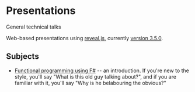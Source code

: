 # Presentations
General technical talks

Web-based presentations using [reveal.js](https://github.com/hakimel/reveal.js), currently [version 3.5.0](https://github.com/hakimel/reveal.js/releases/tag/3.5.0).

## Subjects

* [Functional programming using F#](https://stevegilham.github.io/Presentations/f%23fp/index.html) -- an introduction.  If you're new to the style, you'll say "What is this old guy talking about?", and if you are familiar with it, you'll say "Why is he belabouring the obvious?"
